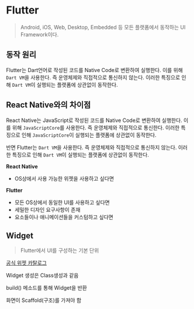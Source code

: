 # Flutter

> Android, iOS, Web, Desktop, Embedded 등 모든 플랫폼에서 동작하는 UI Framework이다.

## 동작 원리

Flutter는 Dart언어로 작성된 코드를 Native Code로 변환하여 실행한다. 이를 위해 `Dart VM`을 사용한다. 즉 운영체제와 직접적으로 통신하지 않는다. 이러한 특징으로 인해 `Dart VM`이 실행되는 플랫폼에 상관없이 동작한다.

## React Native와의 차이점

React Native는 JavaScript로 작성된 코드를 Native Code로 변환하여 실행한다. 이를 위해 `JavaScriptCore`를 사용한다. 즉 운영체제와 직접적으로 통신한다. 이러한 특징으로 인해 `JavaScriptCore`이 실행되는 플랫폼에 상관없이 동작한다.

반면 Flutter는 `Dart VM`을 사용한다. 즉 운영체제와 직접적으로 통신하지 않는다. 이러한 특징으로 인해 `Dart VM`이 실행되는 플랫폼에 상관없이 동작한다.

**React Native**

- OS상에서 사용 가능한 위젯을 사용하고 싶다면

**Flutter**

- 모든 OS상에서 동일한 UI를 사용하고 싶다면
- 세밀한 디자인 요구사항이 존재
- 요소들이나 애니메이션들을 커스텀하고 싶다면

## Widget

> Flutter에서 UI를 구성하는 기본 단위

[공식 위젯 카탈로그](https://docs.flutter.dev/development/ui/widgets)

Widget 생성은 Class생성과 같음

build() 메소드를 통해 Widget을 반환

화면이 Scaffold(구조)를 가져야 함
